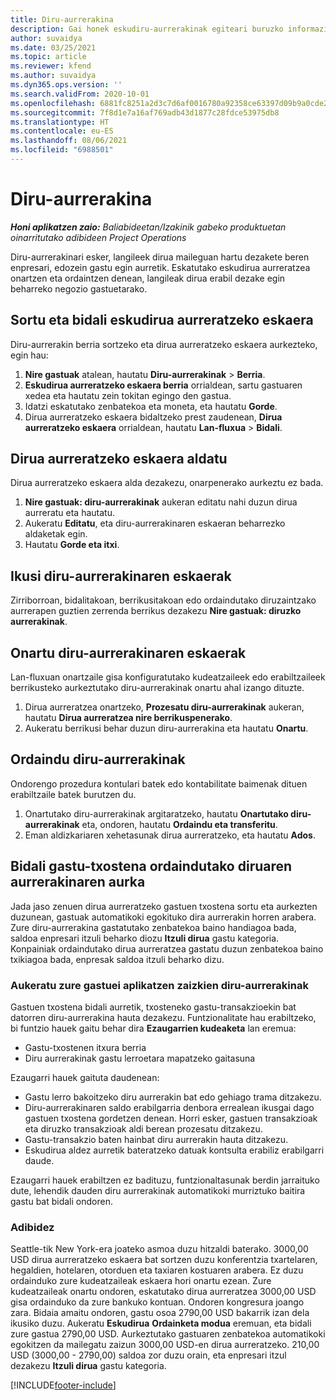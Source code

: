```yaml
---
title: Diru-aurrerakina
description: Gai honek eskudiru-aurrerakinak egiteari buruzko informazioa ematen du.
author: suvaidya
ms.date: 03/25/2021
ms.topic: article
ms.reviewer: kfend
ms.author: suvaidya
ms.dyn365.ops.version: ''
ms.search.validFrom: 2020-10-01
ms.openlocfilehash: 6881fc8251a2d3c7d6af0016780a92358ce63397d09b9a0cde201126cd2912cc
ms.sourcegitcommit: 7f8d1e7a16af769adb43d1877c28fdce53975db8
ms.translationtype: HT
ms.contentlocale: eu-ES
ms.lasthandoff: 08/06/2021
ms.locfileid: "6988501"
---
```

# <a name="cash-advance"></a>Diru-aurrerakina

_**Honi aplikatzen zaio:** Baliabideetan/Izakinik gabeko produktuetan oinarritutako adibideen Project Operations_

Diru-aurrerakinari esker, langileek dirua maileguan hartu dezakete beren enpresari, edozein gastu egin aurretik. Eskatutako eskudirua aurreratzea onartzen eta ordaintzen denean, langileak dirua erabil dezake egin beharreko negozio gastuetarako. 

## <a name="create-and-submit-a-cash-advance-request"></a>Sortu eta bidali eskudirua aurreratzeko eskaera
Diru-aurrerakin berria sortzeko eta dirua aurreratzeko eskaera aurkezteko, egin hau: 

1. **Nire gastuak** atalean, hautatu **Diru-aurrerakinak** > **Berria**. 
2. **Eskudirua aurreratzeko eskaera berria** orrialdean, sartu gastuaren xedea eta hautatu zein tokitan egingo den gastua.
3. Idatzi eskatutako zenbatekoa eta moneta, eta hautatu **Gorde**. 
4. Dirua aurreratzeko eskaera bidaltzeko prest zaudenean, **Dirua aurreratzeko eskaera** orrialdean, hautatu **Lan-fluxua** > **Bidali**.

## <a name="modify-a-cash-advance-request"></a>Dirua aurreratzeko eskaera aldatu

Dirua aurreratzeko eskaera alda dezakezu, onarpenerako aurkeztu ez bada.

1. **Nire gastuak: diru-aurrerakinak** aukeran editatu nahi duzun dirua aurreratu eta hautatu.
2. Aukeratu **Editatu**, eta diru-aurrerakinaren eskaeran beharrezko aldaketak egin. 
3. Hautatu **Gorde eta itxi**.


## <a name="view-cash-advance-requests"></a>Ikusi diru-aurrerakinaren eskaerak
Zirriborroan, bidalitakoan, berrikusitakoan edo ordaindutako diruzaintzako aurrerapen guztien zerrenda berrikus dezakezu **Nire gastuak: diruzko aurrerakinak**. 

## <a name="approve-cash-advance-requests"></a>Onartu diru-aurrerakinaren eskaerak

Lan-fluxuan onartzaile gisa konfiguratutako kudeatzaileek edo erabiltzaileek berrikusteko aurkeztutako diru-aurrerakinak onartu ahal izango dituzte. 

1. Dirua aurreratzea onartzeko, **Prozesatu diru-aurrerakinak** aukeran, hautatu **Dirua aurreratzea nire berrikuspenerako**.
2. Aukeratu berrikusi behar duzun diru-aurrerakina eta hautatu **Onartu**.  

## <a name="pay-cash-advances"></a>Ordaindu diru-aurrerakinak 
Ondorengo prozedura kontulari batek edo kontabilitate baimenak dituen erabiltzaile batek burutzen du.

1. Onartutako diru-aurrerakinak argitaratzeko, hautatu **Onartutako diru-aurrerakinak** eta, ondoren, hautatu **Ordaindu eta transferitu**.  
2. Eman aldizkariaren xehetasunak dirua aurreratzeko, eta hautatu **Ados**. 

## <a name="submit-an-expense-report-against-a-paid-cash-advance"></a>Bidali gastu-txostena ordaindutako diruaren aurrerakinaren aurka 

Jada jaso zenuen dirua aurreratzeko gastuen txostena sortu eta aurkezten duzunean, gastuak automatikoki egokituko dira aurrerakin horren arabera. Zure diru-aurrerakina gastatutako zenbatekoa baino handiagoa bada, saldoa enpresari itzuli beharko diozu **Itzuli dirua** gastu kategoria. Konpainiak ordaindutako dirua aurreratzea gastatu duzun zenbatekoa baino txikiagoa bada, enpresak saldoa itzuli beharko dizu. 

### <a name="select-cash-advances-that-apply-to-your-expenses"></a>Aukeratu zure gastuei aplikatzen zaizkien diru-aurrerakinak
Gastuen txostena bidali aurretik, txosteneko gastu-transakzioekin bat datorren diru-aurrerakina hauta dezakezu. Funtzionalitate hau erabiltzeko, bi funtzio hauek gaitu behar dira **Ezaugarrien kudeaketa** lan eremua:

  - Gastu-txostenen itxura berria
  - Diru aurrerakinak gastu lerroetara mapatzeko gaitasuna
 
 Ezaugarri hauek gaituta daudenean:
 
  - Gastu lerro bakoitzeko diru aurrerakin bat edo gehiago trama ditzakezu.
  - Diru-aurrerakinaren saldo erabilgarria denbora errealean ikusgai dago gastuen txostena gordetzen denean. Horri esker, gastuen transakzioak eta diruzko transakzioak aldi berean prozesatu ditzakezu.
  - Gastu-transakzio baten hainbat diru aurrerakin hauta ditzakezu.
  - Eskudirua aldez aurretik bateratzeko datuak kontsulta erabiliz erabilgarri daude. 
 
Ezaugarri hauek erabiltzen ez badituzu, funtzionaltasunak berdin jarraituko dute, lehendik dauden diru aurrerakinak automatikoki murriztuko baitira gastu bat bidali ondoren.

### <a name="example"></a>Adibidez 
Seattle-tik New York-era joateko asmoa duzu hitzaldi baterako. 3000,00 USD dirua aurreratzeko eskaera bat sortzen duzu konferentzia txartelaren, hegaldien, hotelaren, otorduen eta taxiaren kostuaren arabera. Ez duzu ordainduko zure kudeatzaileak eskaera hori onartu ezean. Zure kudeatzaileak onartu ondoren, eskatutako dirua aurreratzea 3000,00 USD gisa ordainduko da zure bankuko kontuan. Ondoren kongresura joango zara. Bidaia amaitu ondoren, gastu osoa 2790,00 USD bakarrik izan dela ikusiko duzu. Aukeratu **Eskudirua** **Ordainketa modua** eremuan, eta bidali zure gastua 2790,00 USD. Aurkeztutako gastuaren zenbatekoa automatikoki egokitzen da mailegatu zaizun 3000,00 USD-en dirua aurreratzeko. 210,00 USD (3000,00 - 2790,00) saldoa zor duzu orain, eta enpresari itzul dezakezu **Itzuli dirua** gastu kategoria.



[!INCLUDE[footer-include](../includes/footer-banner.md)]

